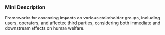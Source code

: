 ### Mini Description

Frameworks for assessing impacts on various stakeholder groups, including users, operators, and affected third parties, considering both immediate and downstream effects on human welfare.
